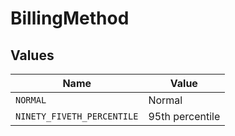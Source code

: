 # BillingMethod


## Values

| Name                       | Value                      |
| -------------------------- | -------------------------- |
| `NORMAL`                   | Normal                     |
| `NINETY_FIVETH_PERCENTILE` | 95th percentile            |